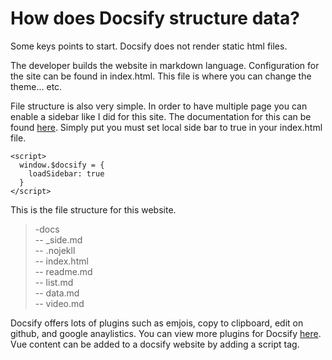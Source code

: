 # How does Docsify structure data?

Some keys points to start. Docsify does not render static html files. 

The developer builds the website in markdown language. Configuration for the site can be found in index.html. This file is where you can change the theme... etc. 

File structure is also very simple. In order to have multiple page you can enable a sidebar like I did for this site. The documentation for this can be found [here](https://docsify.js.org/#/more-pages). Simply put you must set local side bar to true in your index.html file.

```
<script>
  window.$docsify = {
    loadSidebar: true
  }
</script>
```

This is the file structure for this website.

>-docs <br />
-- _side.md <br />
-- .nojekll <br />
-- index.html <br />
-- readme.md <br />
-- list.md <br />
-- data.md <br />
-- video.md <br />

Docsify offers lots of plugins such as emjois, copy to clipboard, edit on github, and google anaylistics. You can view more plugins for Docsify [here](https://docsify.js.org/#/plugins). Vue content can be added to a docsify website by adding a script tag.  


